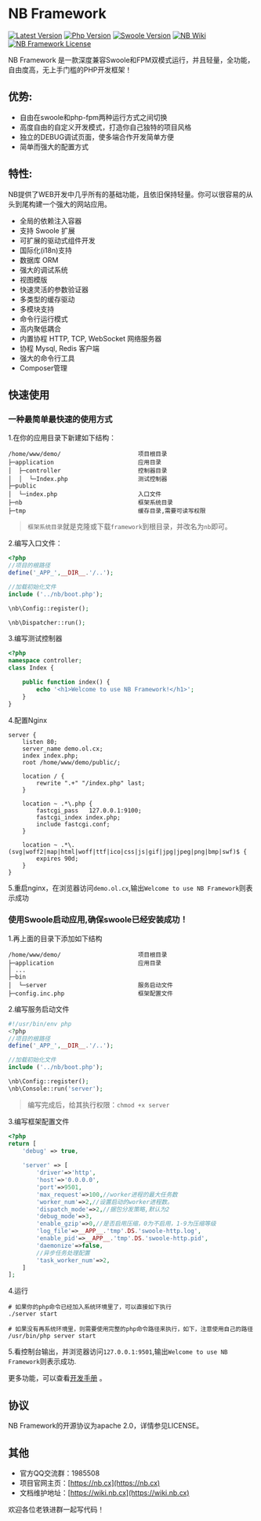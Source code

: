 # NB Framework

[![Latest Version](https://img.shields.io/badge/beta-v2.0.0-green.svg?maxAge=2592000)](https://github.com/nbcx/framework/releases)
[![Php Version](https://img.shields.io/badge/php-%3E=7.0-brightgreen.svg?maxAge=2592000)](https://secure.php.net/)
[![Swoole Version](https://img.shields.io/badge/swoole-%3E=2.1.3-brightgreen.svg?maxAge=2592000)](https://github.com/swoole/swoole-src)
[![NB Wiki](https://img.shields.io/badge/docs-passing-green.svg?maxAge=2592000)](https://wiki.nb.cx)
[![NB Framework License](https://img.shields.io/hexpm/l/plug.svg?maxAge=2592000)](https://github.com/nbcx/framework/master/LICENSE)

NB Framework 是一款深度兼容Swoole和FPM双模式运行，并且轻量，全功能，自由度高，无上手门槛的PHP开发框架！


## 优势:
- 自由在swoole和php-fpm两种运行方式之间切换
- 高度自由的自定义开发模式，打造你自己独特的项目风格
- 独立的DEBUG调试页面，使多端合作开发简单方便
- 简单而强大的配置方式

## 特性:
NB提供了WEB开发中几乎所有的基础功能，且依旧保持轻量。你可以很容易的从头到尾构建一个强大的网站应用。
- 全局的依赖注入容器
- 支持 Swoole 扩展
- 可扩展的驱动式组件开发
- 国际化(i18n)支持
- 数据库 ORM
- 强大的调试系统
- 视图模版
- 快速灵活的参数验证器
- 多类型的缓存驱动
- 多模块支持
- 命令行运行模式
- 高内聚低耦合
- 内置协程 HTTP, TCP, WebSocket 网络服务器
- 协程 Mysql, Redis 客户端
- 强大的命令行工具
- Composer管理


## 快速使用

### 一种最简单最快速的使用方式

1.在你的应用目录下新建如下结构：
```
/home/www/demo/                      项目根目录
├─application                        应用目录
│  ├─controller                      控制器目录
│  │  └─Index.php                    测试控制器
├─public                                
│  └─index.php                       入口文件
├─nb                                 框架系统目录
├─tmp                                缓存目录,需要可读写权限                                
```
> `框架系统目录`就是克隆或下载`framework`到根目录，并改名为`nb`即可。

2.编写入口文件：
```php
<?php
//项目的根路径
define('_APP_',__DIR__.'/..');

//加载初始化文件
include ('../nb/boot.php');

\nb\Config::register();

\nb\Dispatcher::run();
```
3.编写测试控制器
```php
<?php
namespace controller;
class Index {

    public function index() {
        echo '<h1>Welcome to use NB Framework!</h1>';
    }
}
```
4.配置Nginx
```
server {
    listen 80;
    server_name demo.ol.cx;
    index index.php;
    root /home/www/demo/public/;

    location / {
        rewrite ".+" "/index.php" last;
    }

    location ~ .*\.php {
        fastcgi_pass   127.0.0.1:9100;
        fastcgi_index index.php;
        include fastcgi.conf;
    }

    location ~ .*\.(svg|woff2|map|html|woff|ttf|ico|css|js|gif|jpg|jpeg|png|bmp|swf)$ {
        expires 90d;
    }
}
```
5.重启nginx，在浏览器访问`demo.ol.cx`,输出`Welcome to use NB Framework`则表示成功

### 使用Swoole启动应用,确保swoole已经安装成功！
1.再上面的目录下添加如下结构
```
/home/www/demo/                      项目根目录
├─application                        应用目录
│ ...
├─bin                                   
│  └─server                          服务启动文件
├─config.inc.php                     框架配置文件
```
2.编写服务启动文件
```php
#!/usr/bin/env php
<?php
//项目的根路径
define('_APP_',__DIR__.'/..');

//加载初始化文件
include ('../nb/boot.php');

\nb\Config::register();
\nb\Console::run('server');
```
> 编写完成后，给其执行权限：`chmod +x server`

3.编写框架配置文件
```php
<?php
return [
    'debug' => true,
    
    'server' => [
        'driver'=>'http',
        'host'=>'0.0.0.0',
        'port'=>9501,
        'max_request'=>100,//worker进程的最大任务数
        'worker_num'=>2,//设置启动的worker进程数。
        'dispatch_mode'=>2,//据包分发策略,默认为2
        'debug_mode'=>3,
        'enable_gzip'=>0,//是否启用压缩，0为不启用，1-9为压缩等级
        'log_file'=>__APP__.'tmp'.DS.'swoole-http.log',
        'enable_pid'=>__APP__.'tmp'.DS.'swoole-http.pid',
        'daemonize'=>false,
        //异步任务处理配置
        'task_worker_num'=>2,
    ]
];
```
4.运行
```
# 如果你的php命令已经加入系统环境里了，可以直接如下执行
./server start

# 如果没有再系统环境里，则需要使用完整的php命令路径来执行，如下，注意使用自己的路径
/usr/bin/php server start
```

5.看控制台输出，并浏览器访问`127.0.0.1:9501`,输出`Welcome to use NB Framework`则表示成功.


更多功能，可以查看[开发手册](https://wiki.nb.cx) 。

## 协议
NB Framework的开源协议为apache 2.0，详情参见LICENSE。

## 其他
- 官方QQ交流群：1985508
- 项目官网主页：[https://nb.cx](https://nb.cx)
- 文档维护地址：[https://wiki.nb.cx](https://wiki.nb.cx) 

欢迎各位老铁进群一起写代码！

    
    